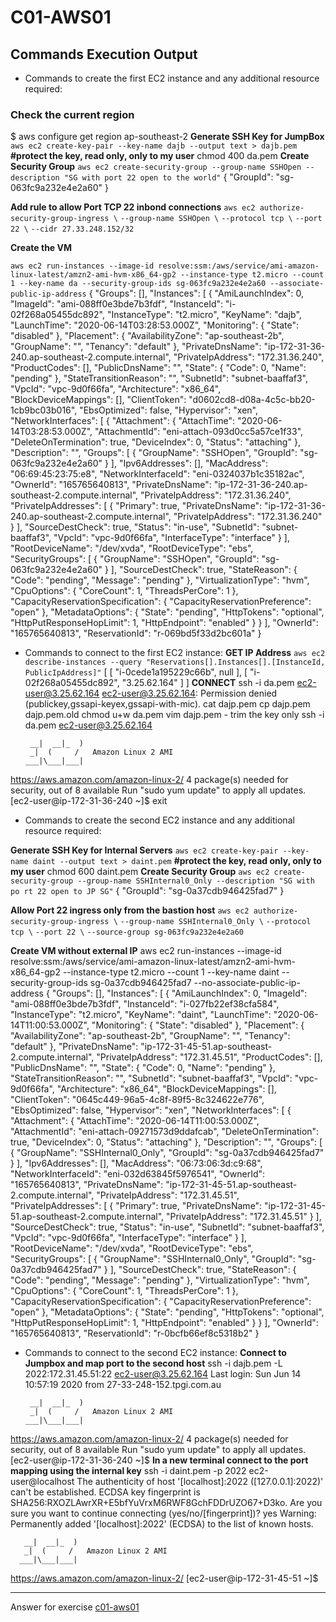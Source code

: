 # C01-AWS01

## Commands Execution Output

- Commands to create the first EC2 instance and any additional resource required:

### Check the current region
$ aws configure get region
ap-southeast-2
**Generate SSH Key for JumpBox**
`aws ec2 create-key-pair --key-name dajb --output text > dajb.pem`
**#protect the key, read only, only to my user**
chmod 400 da.pem
**Create Security Group**
`aws ec2 create-security-group --group-name SSHOpen --description "SG with port 22 open to the world"`
{
    "GroupId": "sg-063fc9a232e4e2a60"
}



**Add rule to allow Port TCP 22 inbond connections**
`aws ec2 authorize-security-group-ingress \`
    `--group-name SSHOpen \`
    `--protocol tcp \`
    `--port 22 \`
    `--cidr 27.33.248.152/32`

**Create the VM**

`aws ec2 run-instances --image-id resolve:ssm:/aws/service/ami-amazon-linux-latest/amzn2-ami-hvm-x86_64-gp2 --instance-type t2.micro --count 1 --key-name da --security-group-ids sg-063fc9a232e4e2a60 --associate-public-ip-address`
{
    "Groups": [],
    "Instances": [
        {
            "AmiLaunchIndex": 0,
            "ImageId": "ami-088ff0e3bde7b3fdf",
            "InstanceId": "i-02f268a05455dc892",
            "InstanceType": "t2.micro",
            "KeyName": "dajb",
            "LaunchTime": "2020-06-14T03:28:53.000Z",
            "Monitoring": {
                "State": "disabled"
            },
            "Placement": {
                "AvailabilityZone": "ap-southeast-2b",
                "GroupName": "",
                "Tenancy": "default"
            },
            "PrivateDnsName": "ip-172-31-36-240.ap-southeast-2.compute.internal",
            "PrivateIpAddress": "172.31.36.240",
            "ProductCodes": [],
            "PublicDnsName": "",
            "State": {
                "Code": 0,
                "Name": "pending"
            },
            "StateTransitionReason": "",
            "SubnetId": "subnet-baaffaf3",
            "VpcId": "vpc-9d0f66fa",
            "Architecture": "x86_64",
            "BlockDeviceMappings": [],
            "ClientToken": "d0602cd8-d08a-4c5c-bb20-1cb9bc03b016",
            "EbsOptimized": false,
            "Hypervisor": "xen",
            "NetworkInterfaces": [
                {
                    "Attachment": {
                        "AttachTime": "2020-06-14T03:28:53.000Z",
                        "AttachmentId": "eni-attach-093d0cc5a57ce1f33",
                        "DeleteOnTermination": true,
                        "DeviceIndex": 0,
                        "Status": "attaching"
                    },
                    "Description": "",
                    "Groups": [
                        {
                            "GroupName": "SSHOpen",
                            "GroupId": "sg-063fc9a232e4e2a60"
                        }
                    ],
                    "Ipv6Addresses": [],
                    "MacAddress": "06:69:45:23:75:e8",
                    "NetworkInterfaceId": "eni-0324037b1c35182ac",
                    "OwnerId": "165765640813",
                    "PrivateDnsName": "ip-172-31-36-240.ap-southeast-2.compute.internal",
                    "PrivateIpAddress": "172.31.36.240",
                    "PrivateIpAddresses": [
                        {
                            "Primary": true,
                            "PrivateDnsName": "ip-172-31-36-240.ap-southeast-2.compute.internal",
                            "PrivateIpAddress": "172.31.36.240"
                        }
                    ],
                    "SourceDestCheck": true,
                    "Status": "in-use",
                    "SubnetId": "subnet-baaffaf3",
                    "VpcId": "vpc-9d0f66fa",
                    "InterfaceType": "interface"
                }
            ],
            "RootDeviceName": "/dev/xvda",
            "RootDeviceType": "ebs",
            "SecurityGroups": [
                {
                    "GroupName": "SSHOpen",
                    "GroupId": "sg-063fc9a232e4e2a60"
                }
            ],
            "SourceDestCheck": true,
            "StateReason": {
                "Code": "pending",
                "Message": "pending"
            },
            "VirtualizationType": "hvm",
            "CpuOptions": {
                "CoreCount": 1,
                "ThreadsPerCore": 1
            },
            "CapacityReservationSpecification": {
                "CapacityReservationPreference": "open"
            },
            "MetadataOptions": {
                "State": "pending",
                "HttpTokens": "optional",
                "HttpPutResponseHopLimit": 1,
                "HttpEndpoint": "enabled"
            }
        }
    ],
    "OwnerId": "165765640813",
    "ReservationId": "r-069bd5f33d2bc601a"
}

- Commands to connect to the first EC2 instance:
**GET IP Address**
`aws ec2 describe-instances --query "Reservations[].Instances[].[InstanceId, PublicIpAddress]"`
[
    [
        "i-0cede1a195229c66b",
        null
    ],
    [
        "i-02f268a05455dc892",
        "3.25.62.164"
    ]
]
**CONNECT**
ssh -i da.pem ec2-user@3.25.62.164
ec2-user@3.25.62.164: Permission denied (publickey,gssapi-keyex,gssapi-with-mic).
cat dajp.pem
cp dajp.pem dajp.pem.old
chmod u+w da.pem
vim dajp.pem - trim the key only
ssh -i da.pem ec2-user@3.25.62.164

       __|  __|_  )
       _|  (     /   Amazon Linux 2 AMI
      ___|\___|___|

https://aws.amazon.com/amazon-linux-2/
4 package(s) needed for security, out of 8 available
Run "sudo yum update" to apply all updates.
[ec2-user@ip-172-31-36-240 ~]$ exit


- Commands to create the second EC2 instance and any additional resource required:

**Generate SSH Key for Internal Servers**
`aws ec2 create-key-pair --key-name daint --output text > daint.pem`
**#protect the key, read only, only to my user**
chmod 600 daint.pem
**Create Security Group**
`aws ec2 create-security-group --group-name SSHInternal0_Only --description "SG with po
rt 22 open to JP SG"`
{
    "GroupId": "sg-0a37cdb946425fad7"
}

**Allow Port 22 ingress only from the bastion host**
`aws ec2 authorize-security-group-ingress \`
    `--group-name SSHInternal0_Only \`
    `--protocol tcp \`
    `--port 22 \`
    `--source-group sg-063fc9a232e4e2a60`

**Create VM without external IP**
aws ec2 run-instances --image-id resolve:ssm:/aws/service/ami-amazon-linux-latest/amzn2-ami-hvm-x86_64-gp2 --instance-type t2.micro --count 1 --key-name daint --security-group-ids sg-0a37cdb946425fad7 --no-associate-public-ip-address
{
    "Groups": [],
    "Instances": [
        {
            "AmiLaunchIndex": 0,
            "ImageId": "ami-088ff0e3bde7b3fdf",
            "InstanceId": "i-027fb22ef38cfa584",
            "InstanceType": "t2.micro",
            "KeyName": "daint",
            "LaunchTime": "2020-06-14T11:00:53.000Z",
            "Monitoring": {
                "State": "disabled"
            },
            "Placement": {
                "AvailabilityZone": "ap-southeast-2b",
                "GroupName": "",
                "Tenancy": "default"
            },
            "PrivateDnsName": "ip-172-31-45-51.ap-southeast-2.compute.internal",
            "PrivateIpAddress": "172.31.45.51",
            "ProductCodes": [],
            "PublicDnsName": "",
            "State": {
                "Code": 0,
                "Name": "pending"
            },
            "StateTransitionReason": "",
            "SubnetId": "subnet-baaffaf3",
            "VpcId": "vpc-9d0f66fa",
            "Architecture": "x86_64",
            "BlockDeviceMappings": [],
            "ClientToken": "0645c449-96a5-4c8f-89f5-8c324622e776",
            "EbsOptimized": false,
            "Hypervisor": "xen",
            "NetworkInterfaces": [
                {
                    "Attachment": {
                        "AttachTime": "2020-06-14T11:00:53.000Z",
                        "AttachmentId": "eni-attach-09271573d9ddafcab",
                        "DeleteOnTermination": true,
                        "DeviceIndex": 0,
                        "Status": "attaching"
                    },
                    "Description": "",
                    "Groups": [
                        {
                            "GroupName": "SSHInternal0_Only",
                            "GroupId": "sg-0a37cdb946425fad7"
                        }
                    ],
                    "Ipv6Addresses": [],
                    "MacAddress": "06:73:06:3d:c9:68",
                    "NetworkInterfaceId": "eni-032d63845f5976541",
                    "OwnerId": "165765640813",
                    "PrivateDnsName": "ip-172-31-45-51.ap-southeast-2.compute.internal",
                    "PrivateIpAddress": "172.31.45.51",
                    "PrivateIpAddresses": [
                        {
                            "Primary": true,
                            "PrivateDnsName": "ip-172-31-45-51.ap-southeast-2.compute.internal",
                            "PrivateIpAddress": "172.31.45.51"
                        }
                    ],
                    "SourceDestCheck": true,
                    "Status": "in-use",
                    "SubnetId": "subnet-baaffaf3",
                    "VpcId": "vpc-9d0f66fa",
                    "InterfaceType": "interface"
                }
            ],
            "RootDeviceName": "/dev/xvda",
            "RootDeviceType": "ebs",
            "SecurityGroups": [
                {
                    "GroupName": "SSHInternal0_Only",
                    "GroupId": "sg-0a37cdb946425fad7"
                }
            ],
            "SourceDestCheck": true,
            "StateReason": {
                "Code": "pending",
                "Message": "pending"
            },
            "VirtualizationType": "hvm",
            "CpuOptions": {
                "CoreCount": 1,
                "ThreadsPerCore": 1
            },
            "CapacityReservationSpecification": {
                "CapacityReservationPreference": "open"
            },
            "MetadataOptions": {
                "State": "pending",
                "HttpTokens": "optional",
                "HttpPutResponseHopLimit": 1,
                "HttpEndpoint": "enabled"
            }
        }
    ],
    "OwnerId": "165765640813",
    "ReservationId": "r-0bcfb66ef8c5318b2"
}
- Commands to connect to the second EC2 instance:
**Connect to Jumpbox and map port to the second host**
ssh -i dajb.pem -L 2022:172.31.45.51:22 ec2-user@3.25.62.164
Last login: Sun Jun 14 10:57:19 2020 from 27-33-248-152.tpgi.com.au

       __|  __|_  )
       _|  (     /   Amazon Linux 2 AMI
      ___|\___|___|

https://aws.amazon.com/amazon-linux-2/
4 package(s) needed for security, out of 8 available
Run "sudo yum update" to apply all updates.
[ec2-user@ip-172-31-36-240 ~]$
**In a new terminal connect to the port mapping using the internal key**
ssh -i daint.pem -p 2022 ec2-user@localhost
The authenticity of host '[localhost]:2022 ([127.0.0.1]:2022)' can't be established.
ECDSA key fingerprint is SHA256:RXOZLAwrXR+E5bfYuVrxM6RWF8GchFDDrUZO67+D3ko.
Are you sure you want to continue connecting (yes/no/[fingerprint])? yes
Warning: Permanently added '[localhost]:2022' (ECDSA) to the list of known hosts.

       __|  __|_  )
       _|  (     /   Amazon Linux 2 AMI
      ___|\___|___|

https://aws.amazon.com/amazon-linux-2/
[ec2-user@ip-172-31-45-51 ~]$
***
Answer for exercise [c01-aws01](https://github.com/devopsacademyau/academy/blob/635775538e8ad7793b305f48064b09e23c626fb7/classes/01class/exercises/c01-aws01/README.md)
